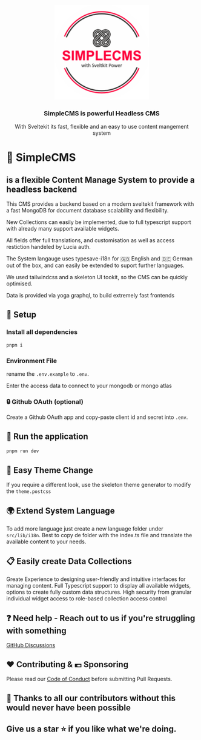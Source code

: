 <p style="border: none; margin-bottom:0; padding-bottom: 0;" align="center">
      <picture>
      <source media="(prefers-color-scheme: dark)" srcset="https://github.com/Rar9/SimpleCMS/blob/main/static/SimpleCMS_Logo_Round.png">
      <img width="250" alt="SimpleCMC logo" src="https://github.com/Rar9/SimpleCMS/blob/main/static/SimpleCMS_Logo_Round.png">
    </picture>
 </p>

<h3 align="center">SimpleCMS is powerful Headless CMS</h3>
<p align="center">With Sveltekit its fast, flexible and an easy to use content mangement system</p>

# :star2: SimpleCMS

## is a flexible Content Manage System to provide a headless backend

This CMS provides a backend based on a modern sveltekit framework with a fast MongoDB for document database scalability and flexibility.

New Collections can easily be implemented, due to full typescript support with already many support available widgets.

All fields offer full translations, and customisation as well as access restiction handeled by Lucia auth.

The System langauge uses typesave-i18n for :gb: English and :de: German out of the box, and can easily be extended to suport further languages.

We used tailwindcss and a skeleton UI tookit, so the CMS can be quickly optimised.

Data is provided via yoga graphql, to build extremely fast frontends

## :rocket: Setup

### Install all dependencies

```bash
pnpm i
```

### Environment File

rename the `.env.example` to `.env`.

Enter the access data to connect to your mongodb or mongo atlas

### :lock: Github OAuth (optional)

Create a Github OAuth app and copy-paste client id and secret into `.env`.

## :running: Run the application

```bash
pnpm run dev
```

## :art: Easy Theme Change

If you require a different look, use the skeleton theme generator to modify the `theme.postcss`

## :earth_africa: Extend System Language

To add more language just create a new language folder under `src/lib/i18n`. Best to copy de folder with the index.ts file and translate the available content to your needs.

## :clipboard: Easily create Data Collections

Greate Experience to designing user-friendly and intuitive interfaces for managing content.
Full Typescript support to display all available widgets, options to create fully custom data structures.
High security from granular individual widget access to role-based collection access control

## :question: Need help - Reach out to us if you're struggling with something

[GitHub Discussions](https://github.com/Rar9/SvelteCMS/discussions)

## :heart: Contributing & :euro: Sponsoring

Please read our [Code of Conduct](https://github.com/Rar9/SvelteCMS/blob/main/CODE-OF-CONDUCT.md) before submitting Pull Requests.

## :clap: Thanks to all our contributors without this would never have been possible

## Give us a star :star: if you like what we're doing.
